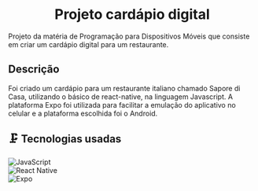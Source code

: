 <h1 align="center"> Projeto cardápio digital </h1>

Projeto da matéria de Programação para Dispositivos Móveis que consiste em criar um cardápio digital para um restaurante.

## Descrição

Foi criado um cardápio para um restaurante italiano chamado Sapore di Casa, utilizando o básico de react-native, na linguagem Javascript. A plataforma Expo foi utilizada para facilitar a emulação do aplicativo no celular e a plataforma escolhida foi o Android.

## :clamp: Tecnologias usadas
![JavaScript](https://img.shields.io/badge/JavaScript-323330?style=for-the-badge&logo=javascript&logoColor=F7DF1E) <br>
![React Native](https://img.shields.io/badge/React_Native-20232A?style=for-the-badge&logo=react&logoColor=61DAFB) <br>
![Expo](https://img.shields.io/badge/expo-1C1E24?style=for-the-badge&logo=expo&logoColor=#D04A37)


